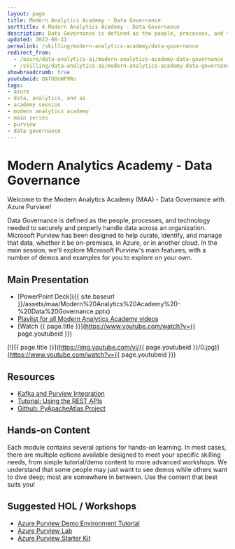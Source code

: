 ```yaml
---
layout: page
title: Modern Analytics Academy - Data Governance
sorttitle: 4 Modern Analytics Academy - Data Governance
description: Data Governance is defined as the people, processes, and technology needed to securely and properly handle data across an organization. Microsoft Purview has been designed to help curate, identify, and manage that data, whether it be on-premises, in Azure, or in another cloud. In the main session, we'll explore Microsoft Purview's main features, with a number of demos and examples for you to explore on your own.
updated: 2022-08-31
permalink: /skilling/modern-analytics-academy/data-governance
redirect_from:
  - /azure/data-analytics-ai/modern-analytics-academy-data-governance
  - /skilling/data-analytics-ai/modern-analytics-academy-data-governance
showbreadcrumb: true
youtubeid: QAfUOnWF9Ro
tags: 
- azure
- data, analytics, and ai
- academy session
- modern analytics academy
- main series
- purview
- data governance
---
```


# Modern Analytics Academy - Data Governance

Welcome to the Modern Analytics Academy (MAA) - Data Governance with Azure Purview!

Data Governance is defined as the people, processes, and technology needed to securely and properly handle data across an organization. Microsoft Purview has been designed to help curate, identify, and manage that data, whether it be on-premises, in Azure, or in another cloud. In the main session, we'll explore Microsoft Purview's main features, with a number of demos and examples for you to explore on your own.

## Main Presentation

* [PowerPoint Deck]({{ site.baseurl }}/assets/maa/Modern%20Analytics%20Academy%20-%20Data%20Governance.pptx)
* [Playlist for all Modern Analytics Academy videos](https://www.youtube.com/playlist?list=PLz7jPMmpNrjm35mPO6KcOeNdMEMSYKXfj)
* [Watch {{ page.title }}](https://www.youtube.com/watch?v={{ page.youtubeid }})

[![{{ page.title }}](https://img.youtube.com/vi/{{ page.youtubeid }}/0.jpg)](https://www.youtube.com/watch?v={{ page.youtubeid }})

## Resources

* [Kafka and Purview Integration](https://docs.microsoft.com/en-us/azure/purview/manage-kafka-dotnet)
* [Tutorial: Using the REST APIs](https://docs.microsoft.com/en-us/azure/purview/tutorial-using-rest-apis)
* [Github: PyApacheAtlas Project](https://github.com/wjohnson/pyapacheatlas)

## Hands-on Content

Each module contains several options for hands-on learning. In most cases, there are multiple options available designed to meet your specific skilling needs, from simple tutorial/demo content to more advanced workshops. We understand that some people may just want to see demos while others want to dive deep; most are somewhere in between. Use the content that best suits you!

## Suggested HOL / Workshops

* [Azure Purview Demo Environment Tutorial](https://github.com/tayganr/purviewdemo)
* [Azure Purview Lab](https://github.com/tayganr/purviewlab)
* [Azure Purview Starter Kit](https://github.com/Azure/Azure-Purview-Starter-Kit)
